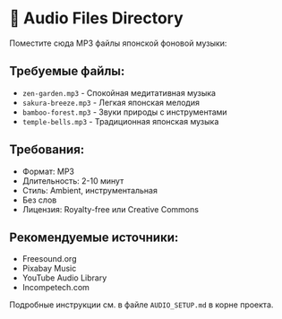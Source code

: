 # 🎵 Audio Files Directory

Поместите сюда MP3 файлы японской фоновой музыки:

## Требуемые файлы:
- `zen-garden.mp3` - Спокойная медитативная музыка
- `sakura-breeze.mp3` - Легкая японская мелодия  
- `bamboo-forest.mp3` - Звуки природы с инструментами
- `temple-bells.mp3` - Традиционная японская музыка

## Требования:
- Формат: MP3
- Длительность: 2-10 минут
- Стиль: Ambient, инструментальная
- Без слов
- Лицензия: Royalty-free или Creative Commons

## Рекомендуемые источники:
- Freesound.org
- Pixabay Music
- YouTube Audio Library
- Incompetech.com

Подробные инструкции см. в файле `AUDIO_SETUP.md` в корне проекта.
